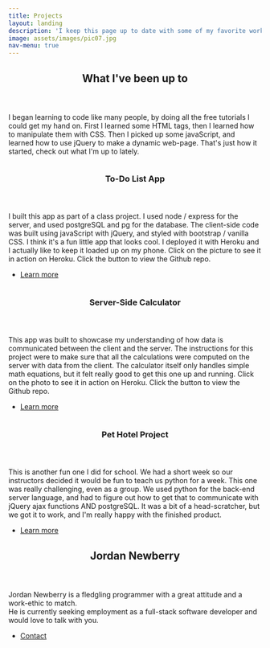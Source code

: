 ```yaml
---
title: Projects
layout: landing
description: 'I keep this page up to date with some of my favorite work.'
image: assets/images/pic07.jpg
nav-menu: true
---
```


<!-- Main -->
<div id="main">

<!-- One -->
<section id="one">
	<div class="inner">
		<header class="major">
			<h2>What I've been up to</h2>
		</header>
		<p>I began learning to code like many people, by doing all the free tutorials I could get my hand on. First I learned some HTML tags, then I learned how to manipulate them with CSS. Then I picked up some javaScript, and learned how to use
		jQuery to make a dynamic web-page. That's just how it started, check out what I'm up to lately.</p>
	</div>
</section>

<!-- Two -->
<section id="two" class="spotlights">
	<section>
		<a href="http://shielded-wave-13982.herokuapp.com/" class="image" target="_blank">
			<img src="{% link assets/images/todo-1.png %}" alt="" data-position="center center" />
		</a>
		<div class="content">
			<div class="inner">
				<header class="major">
					<h3>To-Do List App</h3>
				</header>
				<p>I built this app as part of a class project. I used node / express for the server, and used postgreSQL and pg for the database. The client-side code was built using javaScript with jQuery, and styled with bootstrap / vanilla CSS. I think it's a fun little app that looks cool. I deployed it with Heroku and I actually like to keep it loaded up on my phone. Click on the picture to see it in action on Heroku. Click the button to view the Github repo.</p>
				<ul class="actions">
					<li><a href="https://github.com/jordanNewberry21/weekend-sql-to-do-list" class="button">Learn more</a></li>
				</ul>
			</div>
		</div>
	</section>
	<section>
		<a href="https://limitless-island-65493.herokuapp.com/" class="image" target="_blank">
			<img src="{% link assets/images/calc-1.png %}" alt="" data-position="top center" />
		</a>
		<div class="content">
			<div class="inner">
				<header class="major">
					<h3>Server-Side Calculator</h3>
				</header>
				<p>This app was built to showcase my understanding of how data is communicated between the client and the server. The instructions for this project were to make sure that all the calculations were computed on the server with data from the client. The calculator itself only handles simple math equations, but it felt really good to get this one up and running. Click on the photo to see it in action on Heroku. Click the button to view the Github repo.</p>
				<ul class="actions">
					<li><a href="https://github.com/jordanNewberry21/JQ-server-side-calculator" class="button">Learn more</a></li>
				</ul>
			</div>
		</div>
	</section>
	<section>
		<a href="https://github.com/jordanNewberry21" class="image">
			<img src="{% link assets/images/pet-hotel-1.png %}" alt="" data-position="25% 25%" />
		</a>
		<div class="content">
			<div class="inner">
				<header class="major">
					<h3>Pet Hotel Project</h3>
				</header>
				<p>This is another fun one I did for school. We had a short week so our instructors decided it would be fun to teach us python for a week. This one was really challenging, even as a group. We used python for the back-end server language, and had to figure out how to get that to communicate with jQuery ajax functions AND postgreSQL. It was a bit of a head-scratcher, but we got it to work, and I'm really happy with the finished product.</p>
				<ul class="actions">
					<li><a href="https://github.com/jordanNewberry21/vatti-pet-hotel-1" class="button">Learn more</a></li>
				</ul>
			</div>
		</div>
	</section>
</section>

<!-- Three -->
<section id="three">
	<div class="inner">
		<header class="major">
			<h2>Jordan Newberry</h2>
		</header>
		<p>Jordan Newberry is a fledgling programmer with a great attitude and a work-ethic to match. <br>He is currently seeking employment as a full-stack software developer and would love to talk with you.</p>
		<ul class="actions">
			<li><a href="generic.html" class="button next">Contact</a></li>
		</ul>
	</div>
</section>

</div>
